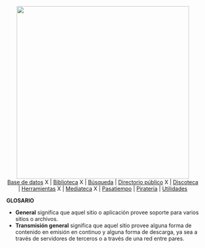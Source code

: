 <!-- START doctoc generated TOC please keep comment here to allow auto update -->
<!-- DON'T EDIT THIS SECTION, INSTEAD RE-RUN doctoc TO UPDATE -->

<!-- END doctoc generated TOC please keep comment here to allow auto update -->

<p align="center">
    <img src="https://i.imgur.com/bKC4xJd.png" width="450">
    <br>
     <a href="notes/basededatos.md">Base de datos</a> X |
     <a href="notes/biblioteca.md">Biblioteca</a> X |
     <a href="notes/busqueda.md">Búsqueda</a> |
     <a href="notes/directoriopublico.md">Directorio público</a> X |
     <a href="notes/discoteca.md">Discoteca</a> |
     <a href="notes/herramienta.md">Herramientas</a> X |
     <a href="notes/mediateca.md">Mediateca</a> X |
     <a href="notes/pasatiempo.md">Pasatiempo</a> |
     <a href="notes/pirateria.md">Piratería</a> |
     <a href="notes/utilidades.md">Utilidades</a>
    <br>
</p>

**GLOSARIO**

- **General** significa que aquel sitio o aplicación provee soporte para varios sitios o archivos.
- **Transmisión general** significa que aquel sitio provee alguna forma de contenido en emisión en continuo y alguna forma de descarga, ya sea a través de servidores de terceros o a través de una red entre pares.
